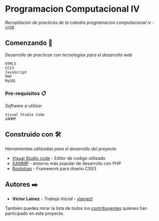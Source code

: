 # Programacion Computacional IV

_Recopilacion de practicas de la catedra programacion computacional iv - UGB_

## Comenzando 🚀

_Desarrollo de practicas con tecnologias para el desarrollo web_

```
HTML5
CCS3
JavaScript
PHP
MySQL
```

### Pre-requisitos 📋

_Software a utilizar_

```
Visual Studio Code
XAMMP
```

## Construido con 🛠️

_Herramientas utilizadas para el desarrollo del proyecto_

* [Visual Studio code](https://code.visualstudio.com/) - Editor de codigo utilizado
* [XAMMP](https://www.apachefriends.org/es/index.html) - entorno más popular de desarrollo con PHP
* [Bootstrap](https://getbootstrap.com/) - Framework para diseño CSS3


## Autores ✒️

* **Víctor Laínez** - *Trabajo Inicial* - [vlainezt](https://github.com/vlainezt)

También puedes mirar la lista de todos los [contribuyentes](https://github.com/vlainezt/programacioniv/contributors) quíenes han participado en este proyecto. 

